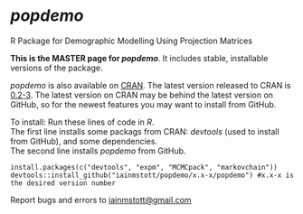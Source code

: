 # *popdemo*
R Package for Demographic Modelling Using Projection Matrices

**This is the MASTER page for *popdemo***. It includes stable, installable versions of the package. 

*popdemo* is also available on [CRAN](https://cran.r-project.org). The latest version released to CRAN is [0.2-3](https://cran.r-project.org/web/packages/popdemo). The latest version on CRAN may be behind the latest version on GitHub, so for the newest features you may want to install from GitHub.

To install: Run these lines of code in *R*.  
The first line installs some packags from CRAN: *devtools* (used to install from GitHub), and some dependencies.  
The second line installs *popdemo* from GitHub.
```
install.packages(c("devtools", "expm", "MCMCpack", "markovchain"))
devtools::install_github("iainmstott/popdemo/x.x-x/popdemo") #x.x-x is the desired version number
```

Report bugs and errors to iainmstott@gmail.com
